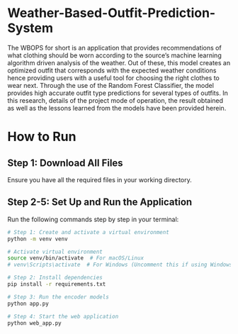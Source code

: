 # Weather-Based-Outfit-Prediction-System

The WBOPS for short is an application that provides recommendations of what clothing
should be worn according to the source’s machine learning algorithm driven analysis of the
weather. Out of these, this model creates an optimized outfit that corresponds with the
expected weather conditions hence providing users with a useful tool for choosing the right
clothes to wear next. Through the use of the Random Forest Classifier, the model provides
high accurate outfit type predictions for several types of outfits. In this research, details of the
project mode of operation, the result obtained as well as the lessons learned from the
models have been provided herein.

# How to Run

## Step 1: Download All Files  
Ensure you have all the required files in your working directory.

## Step 2-5: Set Up and Run the Application  

Run the following commands step by step in your terminal:

```bash
# Step 1: Create and activate a virtual environment
python -m venv venv

# Activate virtual environment
source venv/bin/activate  # For macOS/Linux
# venv\Scripts\activate  # For Windows (Uncomment this if using Windows)

# Step 2: Install dependencies
pip install -r requirements.txt

# Step 3: Run the encoder models
python app.py

# Step 4: Start the web application
python web_app.py




